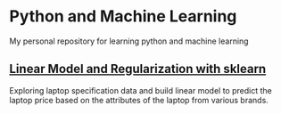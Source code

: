 # Python and Machine Learning

My personal repository for learning python and machine learning

## [Linear Model and Regularization with sklearn](https://github.com/Argaadya/python_ml/blob/main/Linear_Model/laptop_price.ipynb)

Exploring laptop specification data and build linear model to predict the laptop price based on the attributes of the laptop from various brands.
